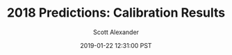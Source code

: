 ---
layout: podcast
title: "2018 Predictions: Calibration Results"
author: Scott Alexander
description: https://slatestarcodex.com/2019/01/22/2018-predictions-calibration-results/
date: 2019-01-22 12:31:00 PST
length: 2319769
duration: 580
guid: 2018-predictions-calibration-results
---